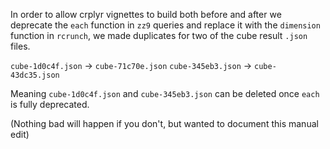 In order to allow crplyr vignettes to build both before and after we deprecate the `each` function in `zz9`
queries and replace it with the `dimension` function in `rcrunch`, we made duplicates for two of the cube 
result `.json` files.

`cube-1d0c4f.json` -> `cube-71c70e.json`
`cube-345eb3.json` -> `cube-43dc35.json`


Meaning `cube-1d0c4f.json` and `cube-345eb3.json` can be deleted once `each` is fully deprecated.

(Nothing bad will happen if you don't, but wanted to document this manual edit)
